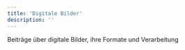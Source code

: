 ```yaml
---
title: 'Digitale Bilder'
description: ''
---
```


Beiträge über digitale Bilder, ihre Formate und Verarbeitung
